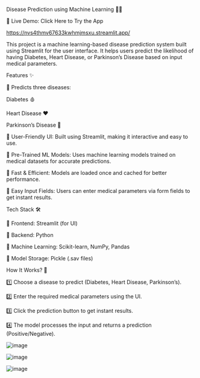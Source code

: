Disease Prediction using Machine Learning 🏥🤖

🚀 Live Demo: Click Here to Try the App 

https://nvs4thmv67633kwhmjmsxu.streamlit.app/

This project is a machine learning-based disease prediction system built using Streamlit for the user interface. It helps users predict the likelihood of having Diabetes, Heart Disease, or Parkinson’s Disease based on input medical parameters.

Features ✨

🔹 Predicts three diseases:

Diabetes 🩸

Heart Disease ❤️

Parkinson’s Disease 🧠


🔹 User-Friendly UI: Built using Streamlit, making it interactive and easy to use.

🔹 Pre-Trained ML Models: Uses machine learning models trained on medical datasets for accurate predictions.

🔹 Fast & Efficient: Models are loaded once and cached for better performance.

🔹 Easy Input Fields: Users can enter medical parameters via form fields to get instant results.

Tech Stack 🛠

🔹 Frontend: Streamlit (for UI)

🔹 Backend: Python

🔹 Machine Learning: Scikit-learn, NumPy, Pandas

🔹 Model Storage: Pickle (.sav files)

How It Works? 🏥

1️⃣ Choose a disease to predict (Diabetes, Heart Disease, Parkinson’s).

2️⃣ Enter the required medical parameters using the UI.

3️⃣ Click the prediction button to get instant results.

4️⃣ The model processes the input and returns a prediction (Positive/Negative).


![image](https://github.com/user-attachments/assets/719fd00a-0131-4e63-b939-bc1732bc0fd3)

![image](https://github.com/user-attachments/assets/88329ae7-313c-481e-8701-c8d0d77f49d8)

![image](https://github.com/user-attachments/assets/3c317d0c-b60b-4317-9b0b-978ca2bfbd0b)





